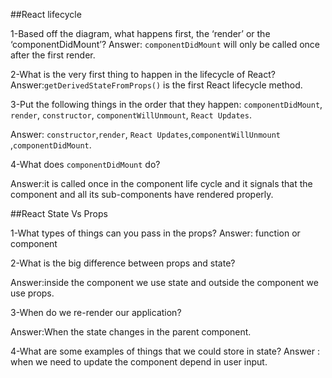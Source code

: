 ##React lifecycle

1-Based off the diagram, what happens first, the ‘render’ or the ‘componentDidMount’?
Answer: `componentDidMount` will only be called once after the first render.

2-What is the very first thing to happen in the lifecycle of React?
Answer:`getDerivedStateFromProps()`  is the first React lifecycle method.

3-Put the following things in the order that they happen: `componentDidMount`, `render`, `constructor`, `componentWillUnmount`, `React Updates`.

Answer: `constructor`,`render`, `React Updates`,`componentWillUnmount` ,`componentDidMount`.


4-What does `componentDidMount` do?

Answer:it is called once in the component life cycle and it signals that the component and all its sub-components have rendered properly.



##React State Vs Props

1-What types of things can you pass in the props?
Answer: function or component

2-What is the big difference between props and state?

Answer:inside the component we use state and outside the component we use props.

3-When do we re-render our application?

Answer:When the state changes in the parent component.


4-What are some examples of things that we could store in state?
Answer : when we need to update the component depend in user input.